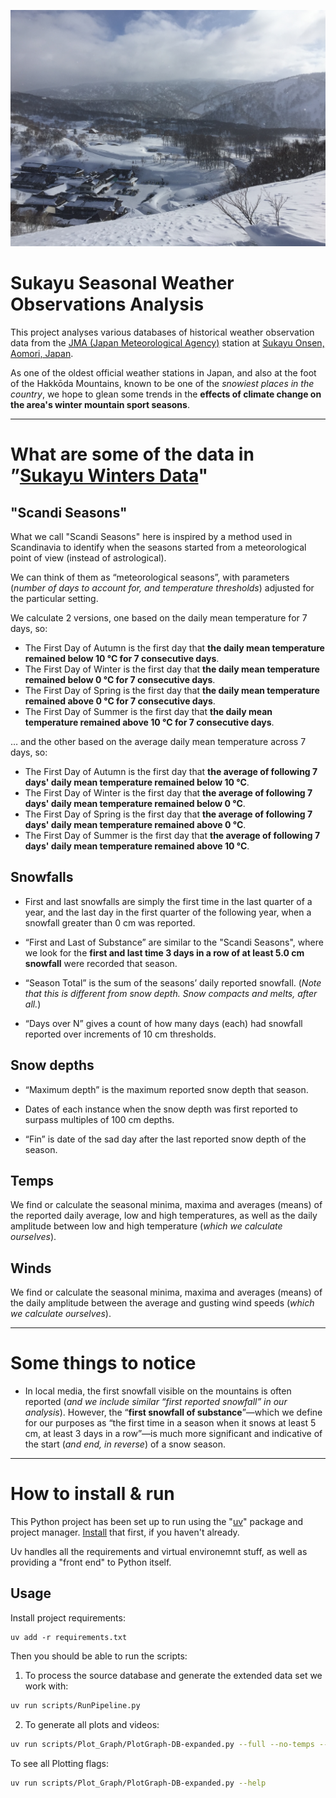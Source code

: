![Sukayu Onsen](./assets/Sukayu-Photo.jpeg)

# Sukayu Seasonal Weather Observations Analysis

This project analyses various databases of historical weather observation data from the [JMA (Japan Meteorological Agency)](https://www.jma.go.jp/jma/indexe.html) station at [Sukayu Onsen, Aomori, Japan](https://www.jma.go.jp/bosai/amedas/#area_type=offices&area_code=020000&amdno=31482&format=table1h&lang=en&elems=53600).

As one of the oldest official weather stations in Japan, and also at the foot of the Hakkōda Mountains, known to be one of the *snowiest places in the country*, we hope to glean some trends in the **effects of climate change on the area's winter mountain sport seasons**.

---

# What are some of the data in<br>”[Sukayu Winters Data](./outputs/Sukayu-Winters-Data.json)"

## "Scandi Seasons"

What we call "Scandi Seasons" here is inspired by a method used in Scandinavia to identify when the seasons started from a meteorological point of view (instead of astrological).

We can think of them as “meteorological seasons”, with parameters (*number of days to account for, and temperature thresholds*) adjusted for the particular setting.

We calculate 2 versions, one based on the daily mean temperature for 7 days, so:

- The First Day of Autumn is the first day that **the daily mean temperature remained below 10 °C for 7 consecutive days**.
- The First Day of Winter is the first day that **the daily mean temperature remained below  0 °C for 7 consecutive days**.
- The First Day of Spring is the first day that **the daily mean temperature remained above  0 °C for 7 consecutive days**.
- The First Day of Summer is the first day that **the daily mean temperature remained above 10 °C for 7 consecutive days**.

… and the other based on the average daily mean temperature across 7 days, so:

- The First Day of Autumn is the first day that **the average of following 7 days' daily mean temperature remained below 10 °C**.
- The First Day of Winter is the first day that **the average of following 7 days' daily mean temperature remained below  0 °C**.
- The First Day of Spring is the first day that **the average of following 7 days' daily mean temperature remained above  0 °C**.
- The First Day of Summer is the first day that **the average of following 7 days' daily mean temperature remained above 10 °C**.

## Snowfalls

- First and last snowfalls are simply the first time in the last quarter of a year, and the last day in the first quarter of the following year, when a snowfall greater than 0 cm was reported.

- “First and Last of Substance” are similar to the "Scandi Seasons", where we look for the **first and last time 3 days in a row of at least 5.0 cm snowfall** were recorded that season.

- “Season Total” is the sum of the seasons’ daily reported snowfall. (*Note that this is different from snow depth. Snow compacts and melts, after all.*)

- “Days over N” gives a count of how many days (each) had snowfall reported over increments of 10 cm thresholds.


## Snow depths

- “Maximum depth” is the maximum reported snow depth that season.

- Dates of each instance when the snow depth was first reported to surpass multiples of 100 cm depths.

- “Fin” is date of the sad day after the last reported snow depth of the season. 


## Temps

We find or calculate the seasonal minima, maxima and averages (means) of the reported daily average, low and high temperatures, as well as the daily amplitude between low and high temperature (*which we calculate ourselves*).


## Winds
We find or calculate the seasonal minima, maxima and averages (means) of the daily amplitude between the average and gusting wind speeds (*which we calculate ourselves*).


---

# Some things to notice

- In local media, the first snowfall visible on the mountains is often reported (*and we include similar “first reported snowfall” in our analysis*). However, the “**first snowfall of substance**”—which we define for our purposes as “the first time in a season when it snows at least 5 cm, at least 3 days in a row”—is much more significant and indicative of the start (*and end, in reverse*) of a snow season.


---

# How to install & run

This Python project has been set up to run using the "[uv](https://github.com/astral-sh/uv)" package and project manager.
[Install](https://docs.astral.sh/uv/getting-started/installation/) that first, if you haven't already.

Uv handles all the requirements and virtual environemnt stuff, as well as providing a "front end" to Python itself.


## Usage

Install project requirements:
```
uv add -r requirements.txt
```

Then you should be able to run the scripts:
1. To process the source database and generate the extended data set we work with:
```sh
uv run scripts/RunPipeline.py
```
2. To generate all plots and videos:
```sh
uv run scripts/Plot_Graph/PlotGraph-DB-expanded.py --full --no-temps --seasons-only --video 
```

To see all Plotting flags:
```sh
uv run scripts/Plot_Graph/PlotGraph-DB-expanded.py --help
```